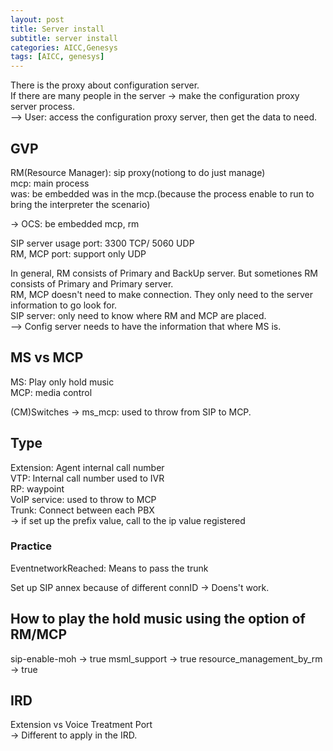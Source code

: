 ```yaml
---
layout: post
title: Server install
subtitle: server install
categories: AICC,Genesys
tags: [AICC, genesys]
---
```

  
There is the proxy about configuration server.  
If there are many people in the server -> make the configuration proxy server process.  
--> User: access the configuration proxy server, then get the data to need.  
  
## GVP
RM(Resource Manager): sip proxy(notiong to do just manage)  
mcp: main process  
was: be embedded was in the mcp.(because the process enable to run to bring the interpreter the scenario)  
  
-> OCS: be embedded mcp, rm  
  
SIP server usage port: 3300 TCP/ 5060 UDP  
RM, MCP port: support only UDP  
  
In general, RM consists of Primary and BackUp server. But sometiones RM consists of Primary and Primary server.  
RM, MCP doesn't need to make connection. They only need to the server information to go look for.  
SIP server: only need to know where RM and MCP are placed.  
--> Config server needs to have the information that where MS is.  
  
## MS vs MCP
MS: Play only hold music  
MCP: media control  
  
(CM)Switches -> ms_mcp: used to throw from SIP to MCP.  
  
## Type
Extension: Agent internal call number  
VTP: Internal call number used to IVR  
RP: waypoint  
VoIP service: used to throw to MCP  
Trunk: Connect between each PBX  
-> if set up the prefix value, call to the ip value registered  
  
### Practice
EventnetworkReached: Means to pass the trunk  
  
Set up SIP annex because of different connID -> Doens't work.  
  
## How to play the hold music using the option of RM/MCP
sip-enable-moh -> true
msml_support -> true
resource_management_by_rm -> true 
  

## IRD
Extension vs Voice Treatment Port   
-> Different to apply in the IRD.  